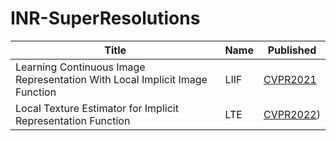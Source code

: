 # INR-SuperResolutions

| Title | Name | Published |
| --- | --- | --- |
| Learning Continuous Image Representation With Local Implicit Image Function | LIIF | [CVPR2021](https://openaccess.thecvf.com/content/CVPR2021/papers/Chen_Learning_Continuous_Image_Representation_With_Local_Implicit_Image_Function_CVPR_2021_paper.pdf) |
| Local Texture Estimator for Implicit Representation Function | LTE | [CVPR2022](https://openaccess.thecvf.com/content/CVPR2022/papers/Lee_Local_Texture_Estimator_for_Implicit_Representation_Function_CVPR_2022_paper.pdf)) |
